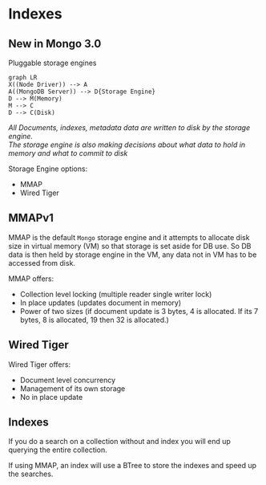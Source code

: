 # Indexes

## New in Mongo 3.0 
Pluggable storage engines

```mermaid
graph LR
X((Node Driver)) --> A
A((MongoDB Server)) --> D{Storage Engine}
D --> M(Memory)
M --> C
D --> C(Disk)
```

*All Documents, indexes, metadata data are written to disk by the storage engine.<br>
The storage engine is also making decisions about what data to hold in memory and what to commit to disk*

Storage Engine options:
* MMAP
* Wired Tiger

## MMAPv1

MMAP is the default `Mongo` storage engine and it attempts to allocate disk size in virtual memory (VM) so that storage is set aside for DB use. So DB data is then held by storage engine in the VM, any data not in VM has to be accessed from disk.

MMAP offers:
* Collection level locking (multiple reader single writer lock)
* In place updates (updates document in memory)
* Power of two sizes (if document update is 3 bytes, 4 is allocated. If its 7 bytes, 8 is allocated, 19 then 32 is allocated.)

## Wired Tiger

Wired Tiger offers:
* Document level concurrency
* Management of its own storage
* No in place update

## Indexes
If you do a search on a collection without and index you will end up querying the entire collection. 

If using MMAP, an index will use a BTree to store the indexes and speed up the searches.

